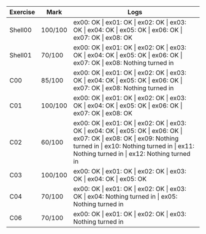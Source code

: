 | Exercise | Mark      | Logs |
|----------|-----------|------|
| Shell00      | 100/100  | ex00: OK \| ex01: OK \| ex02: OK \| ex03: OK \| ex04: OK \| ex05: OK \| ex06: OK \| ex07: OK \| ex08: OK |
| Shell01      | 70/100 | ex00: OK \| ex01: OK \| ex02: OK \| ex03: OK \| ex04: OK \| ex05: OK \| ex06: OK \| ex07: OK \| ex08: Nothing turned in |
| C00      | 85/100    | ex00: OK \| ex01: OK \| ex02: OK \| ex03: OK \| ex04: OK \| ex05: OK \| ex06: OK \| ex07: OK \| ex08: Nothing turned in |
| C01      | 100/100   | ex00: OK \| ex01: OK \| ex02: OK \| ex03: OK \| ex04: OK \| ex05: OK \| ex06: OK \| ex07: OK \| ex08: OK |
| C02      | 60/100    | ex00: OK \| ex01: OK \| ex02: OK \| ex03: OK \| ex04: OK \| ex05: OK \| ex06: OK \| ex07: OK \| ex08: OK \| ex09: Nothing turned in \| ex10: Nothing turned in \| ex11: Nothing turned in \| ex12: Nothing turned in |
| C03      | 100/100   | ex00: OK \| ex01: OK \| ex02: OK \| ex03: OK \| ex04: OK \| ex05: OK |
| C04      | 70/100     | ex00: OK \| ex01: OK \| ex02: OK \| ex03: OK \| ex04: Nothing turned in \| ex05: Nothing turned in |
| C06      | 70/100    | ex00: OK \| ex01: OK \| ex02: OK \| ex03: Nothing turned in |
